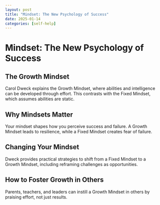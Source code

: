 ```yaml
---
layout: post
title: "Mindset: The New Psychology of Success"
date: 2025-01-14
categories: [self-help]
---
```


# Mindset: The New Psychology of Success

## The Growth Mindset

Carol Dweck explains the Growth Mindset, where abilities and intelligence can be developed through effort. This contrasts with the Fixed Mindset, which assumes abilities are static.

## Why Mindsets Matter

Your mindset shapes how you perceive success and failure. A Growth Mindset leads to resilience, while a Fixed Mindset creates fear of failure.

## Changing Your Mindset

Dweck provides practical strategies to shift from a Fixed Mindset to a Growth Mindset, including reframing challenges as opportunities.

## How to Foster Growth in Others

Parents, teachers, and leaders can instill a Growth Mindset in others by praising effort, not just results.

